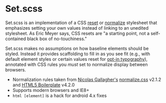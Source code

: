 # Set.scss

Set.scss is an implementation of a CSS [reset](http://meyerweb.com/eric/tools/css/reset/) or [normalize](https://github.com/necolas/normalize.css) stylesheet that emphasizes setting your own values instead of linking to an unedited stylesheet. As Eric Meyer says, CSS resets are "a starting point, not a self-contained black box of no-touchiness." 

Set.scss makes no assumptions on how baseline elements should be styled. Instead it provides scaffolding to fill in as you see fit (e.g., with default element styles or certain values reset for [opt-in typography](http://anthonyshort.me/2012/05/global-typographic-styles-suck)), annotated with CSS rules you *must* set to normalize display between browsers. 

- Normalization rules taken from [Nicolas Gallagher's](https://twitter.com/necolas) [normalize.css](https://github.com/necolas/normalize.css) v2.1.2 and [HTML5 Boilerplate](https://github.com/h5bp/html5-boilerplate) v4.2.0
- Supports modern browsers and IE8+
- `html [element]` is a hack for android 4.x fixes
